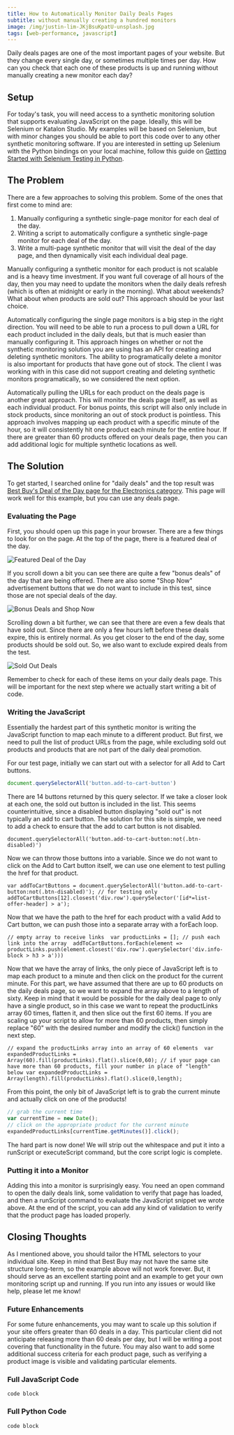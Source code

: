 ```yaml
---
title: How to Automatically Monitor Daily Deals Pages
subtitle: without manually creating a hundred monitors
image: /img/justin-lim-JKjBsuKpatU-unsplash.jpg
tags: [web-performance, javascript]
---
```


Daily deals pages are one of the most important pages of your website. But they change every single day, or sometimes multiple times per day. How can you check that each one of these products is up and running without manually creating a new monitor each day? 

## Setup 
For today's task, you will need access to a synthetic monitoring solution that supports evaluating JavaScript on the page. Ideally, this will be Selenium or Katalon Studio. My examples will be based on Selenium, but with minor changes you should be able to port this code over to any other synthetic monitoring software. If you are interested in setting up Selenium with the Python bindings on your local machine, follow this guide on [Getting Started with Selenium Testing in Python](https://www.strangepy.com/2020-02-06-python-chrome-webdriver/).

## The Problem 
There are a few approaches to solving this problem. Some of the ones that first come to mind are: 
1. Manually configuring a synthetic single-page monitor for each deal of the day. 
2. Writing a script to automatically configure a synthetic single-page monitor for each deal of the day. 
3. Write a multi-page synthetic monitor that will visit the deal of the day page, and then dynamically visit each individual deal page. 

Manually configuring a synthetic monitor for each product is not scalable and is a heavy time investment. If you want full coverage of all hours of the day, then you may need to update the monitors when the daily deals refresh (which is often at midnight or early in the morning). What about weekends? What about when products are sold out? This approach should be your last choice. 

Automatically configuring the single page monitors is a big step in the right direction. You will need to be able to run a process to pull down a URL for each product included in the daily deals, but that is much easier than manually configuring it. This approach hinges on whether or not the synthetic monitoring solution you are using has an API for creating and deleting synthetic monitors. The ability to programatically delete a monitor is also important for products that have gone out of stock. The client I was working with in this case did not support creating and deleting synthetic monitors programatically, so we considered the next option. 

Automatically pulling the URLs for each product on the deals page is another great approach. This will monitor the deals page itself, as well as each individual product. For bonus points, this script will also only include in stock products, since monitoring an out of stock product is pointless. This approach involves mapping up each product with a specific minute of the hour, so it will consistently hit one product each minute for the entire hour. If there are greater than 60 products offered on your deals page, then you can add additional logic for multiple synthetic locations as well. 

## The Solution

To get started, I searched online for "daily deals" and the top result was [Best Buy's Deal of the Day page for the Electronics category](https://www.bestbuy.com/site/misc/deal-of-the-day/pcmcat248000050016.c). This page will work well for this example, but you can use any deals page. 

### Evaluating the Page

First, you should open up this page in your browser. There are a few things to look for on the page. At the top of the page, there is a featured deal of the day. 

![Featured Deal of the Day](/img/dealoftheday1.png)

If you scroll down a bit you can see there are quite a few "bonus deals" of the day that are being offered. There are also some "Shop Now" advertisement buttons that we do not want to include in this test, since those are not special deals of the day. 

![Bonus Deals and Shop Now](/img/dealoftheday2.png)

Scrolling down a bit further, we can see that there are even a few deals that have sold out. Since there are only a few hours left before these deals expire, this is entirely normal. As you get closer to the end of the day, some products should be sold out. So, we also want to exclude expired deals from the test. 

![Sold Out Deals](/img/dealoftheday3.png)

Remember to check for each of these items on your daily deals page. This will be important for the next step where we actually start writing a bit of code. 

### Writing the JavaScript 
Essentially the hardest part of this synthetic monitor is writing the JavaScript function to map each minute to a different product. But first, we need to pull the list of product URLs from the page, while excluding sold out products and products that are not part of the daily deal promotion. 

For our test page, initially we can start out with a selector for all Add to Cart buttons. 

```JavaScript
document.querySelectorAll('button.add-to-cart-button')
```

There are 14 buttons returned by this query selector. If we take a closer look at each one, the sold out button is included in the list. This seems counterintuitive, since a disabled button displaying "sold out" is not typically an add to cart button. The solution for this site is simple, we need to add a check to ensure that the add to cart button is not disabled. 

`document.querySelectorAll('button.add-to-cart-button:not(.btn-disabled)')`

Now we can throw those buttons into a variable. Since we do not want to click on the Add to Cart button itself, we can use one element to test pulling the href for that product. 

`
var addToCartButtons = document.querySelectorAll('button.add-to-cart-button:not(.btn-disabled)');
// for testing only
addToCartButtons[12].closest('div.row').querySelector('[id*=list-offer-header] > a');
`

Now that we have the path to the href for each product with a valid Add to Cart button, we can push those into a separate array with a forEach loop. 

`
// empty array to receive links 
var productLinks = [];
// push each link into the array 
addToCartButtons.forEach(element => productLinks.push(element.closest('div.row').querySelector('div.info-block > h3 > a')))
`

Now that we have the array of links, the only piece of JavaScript left is to map each product to a minute and then click on the product for the current minute. For this part, we have assumed that there are up to 60 products on the daily deals page, so we want to expand the array above to a length of sixty. Keep in mind that it would be possible for the daily deal page to only have a single product, so in this case we want to repeat the productLinks array 60 times, flatten it, and then slice out the first 60 items. If you are scaling up your script to allow for more than 60 products, then simply replace "60" with the desired number and modify the click() function in the next step. 

`
// expand the productLinks array into an array of 60 elements 
var expandedProductLinks = Array(60).fill(productLinks).flat().slice(0,60);
// if your page can have more than 60 products, fill your number in place of "length" below
var expandedProductLinks = Array(length).fill(productLinks).flat().slice(0,length);
`

From this point, the only bit of JavaScript left is to grab the current minute and actually click on one of the products! 

```JavaScript
// grab the current time 
var currentTime = new Date(); 
// click on the appropriate product for the current minute
expandedProductLinks[currentTime.getMinutes()].click();
```

The hard part is now done! We will strip out the whitespace and put it into a runScript or executeScript command, but the core script logic is complete. 

### Putting it into a Monitor
Adding this into a monitor is surprisingly easy. You need an open command to open the daily deals link, some validation to verify that page has loaded, and then a runScript command to evaluate the JavaScript snippet we wrote above. At the end of the script, you can add any kind of validation to verify that the product page has loaded properly. 

## Closing Thoughts
As I mentioned above, you should tailor the HTML selectors to your individual site. Keep in mind that Best Buy may not have the same site structure long-term, so the example above will not work forever. But, it should serve as an excellent starting point and an example to get your own monitoring script up and running. If you run into any issues or would like help, please let me know! 

### Future Enhancements
For some future enhancements, you may want to scale up this solution if your site offers greater than 60 deals in a day. This particular client did not anticipate releasing more than 60 deals per day, but I will be writing a post covering that functionality in the future. You may also want to add some additional success criteria for each product page, such as verifying a product image is visible and validating particular elements. 

### Full JavaScript Code 
` code block `

### Full Python Code 
` code block `
